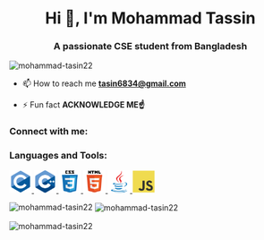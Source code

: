 <h1 align="center">Hi 👋, I'm Mohammad Tassin</h1>
<h3 align="center">A passionate CSE student from Bangladesh</h3>

<p align="left"> <img src="https://komarev.com/ghpvc/?username=mohammad-tasin22&label=Profile%20views&color=0e75b6&style=flat" alt="mohammad-tasin22" /> </p>

- 📫 How to reach me **tasin6834@gmail.com**

- ⚡ Fun fact **ACKNOWLEDGE ME☝️**

<h3 align="left">Connect with me:</h3>
<p align="left">
</p>

<h3 align="left">Languages and Tools:</h3>
<p align="left"> <a href="https://www.cprogramming.com/" target="_blank" rel="noreferrer"> <img src="https://raw.githubusercontent.com/devicons/devicon/master/icons/c/c-original.svg" alt="c" width="40" height="40"/> </a> <a href="https://www.w3schools.com/cpp/" target="_blank" rel="noreferrer"> <img src="https://raw.githubusercontent.com/devicons/devicon/master/icons/cplusplus/cplusplus-original.svg" alt="cplusplus" width="40" height="40"/> </a> <a href="https://www.w3schools.com/css/" target="_blank" rel="noreferrer"> <img src="https://raw.githubusercontent.com/devicons/devicon/master/icons/css3/css3-original-wordmark.svg" alt="css3" width="40" height="40"/> </a> <a href="https://www.w3.org/html/" target="_blank" rel="noreferrer"> <img src="https://raw.githubusercontent.com/devicons/devicon/master/icons/html5/html5-original-wordmark.svg" alt="html5" width="40" height="40"/> </a> <a href="https://www.java.com" target="_blank" rel="noreferrer"> <img src="https://raw.githubusercontent.com/devicons/devicon/master/icons/java/java-original.svg" alt="java" width="40" height="40"/> </a> <a href="https://developer.mozilla.org/en-US/docs/Web/JavaScript" target="_blank" rel="noreferrer"> <img src="https://raw.githubusercontent.com/devicons/devicon/master/icons/javascript/javascript-original.svg" alt="javascript" width="40" height="40"/> </a> </p>

<p><img align="left" src="https://github-readme-stats.vercel.app/api/top-langs?username=mohammad-tasin22&show_icons=true&locale=en&layout=compact" alt="mohammad-tasin22" /></p>

<p>&nbsp;<img align="center" src="https://github-readme-stats.vercel.app/api?username=mohammad-tasin22&show_icons=true&locale=en" alt="mohammad-tasin22" /></p>

<p><img align="center" src="https://github-readme-streak-stats.herokuapp.com/?user=mohammad-tasin22&" alt="mohammad-tasin22" /></p>
